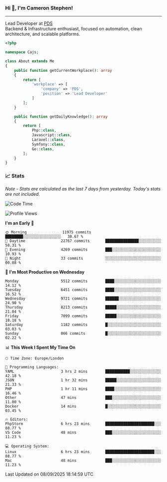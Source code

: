 ### Hi 👋, I'm Cameron Stephen!

---

Lead Developer at [PDS](https://prindatasolutions.co.uk)  
Backend & Infrastructure enthusiast, focused on automation, clean architecture, and scalable platforms.


```php
<?php

namespace Cajs;

class About extends Me
{
    public function getCurrentWorkplace(): array
    {
        return [
            'workplace' => [
                'company' => 'PDS',
                'position' => 'Lead Developer'
            ]
        ];
    }

    public function getDailyKnowledge(): array
    {
        return [
            Php::class,
            Javascript::class,
            Laravel::class,
            Symfony::class,
            Go::class,
        ];
    }
}
```

### 📈 Stats
<p><em>Note - Stats are calculated as the last 7 days from yesterday. Today's stats are not included.</em></p>


<!--START_SECTION:waka-->
![Code Time](http://img.shields.io/badge/Code%20Time-4%2C677%20hrs%2051%20mins-blue)

![Profile Views](http://img.shields.io/badge/Profile%20Views-0-blue)

**I'm an Early 🐤** 

```text
🌞 Morning                11975 commits       ████████░░░░░░░░░░░░░░░░░   30.67 % 
🌆 Daytime                22767 commits       ███████████████░░░░░░░░░░   58.31 % 
🌃 Evening                4269 commits        ███░░░░░░░░░░░░░░░░░░░░░░   10.93 % 
🌙 Night                  33 commits          ░░░░░░░░░░░░░░░░░░░░░░░░░   00.08 % 
```
📅 **I'm Most Productive on Wednesday** 

```text
Monday                   5512 commits        ████░░░░░░░░░░░░░░░░░░░░░   14.12 % 
Tuesday                  6451 commits        ████░░░░░░░░░░░░░░░░░░░░░   16.52 % 
Wednesday                9721 commits        ██████░░░░░░░░░░░░░░░░░░░   24.90 % 
Thursday                 8213 commits        █████░░░░░░░░░░░░░░░░░░░░   21.04 % 
Friday                   7099 commits        █████░░░░░░░░░░░░░░░░░░░░   18.18 % 
Saturday                 1182 commits        █░░░░░░░░░░░░░░░░░░░░░░░░   03.03 % 
Sunday                   866 commits         █░░░░░░░░░░░░░░░░░░░░░░░░   02.22 % 
```


📊 **This Week I Spent My Time On** 

```text
🕑︎ Time Zone: Europe/London

💬 Programming Languages: 
YAML                     3 hrs 2 mins        ███████████░░░░░░░░░░░░░░   42.18 % 
JSON                     1 hr 32 mins        █████░░░░░░░░░░░░░░░░░░░░   21.33 % 
PHP                      1 hr 11 mins        ████░░░░░░░░░░░░░░░░░░░░░   16.46 % 
Other                    47 mins             ███░░░░░░░░░░░░░░░░░░░░░░   11.00 % 
Docker                   14 mins             █░░░░░░░░░░░░░░░░░░░░░░░░   03.45 % 

🔥 Editors: 
PhpStorm                 6 hrs 23 mins       ██████████████████████░░░   88.77 % 
VS Code                  48 mins             ███░░░░░░░░░░░░░░░░░░░░░░   11.23 % 

💻 Operating System: 
Linux                    6 hrs 23 mins       ██████████████████████░░░   88.77 % 
Mac                      48 mins             ███░░░░░░░░░░░░░░░░░░░░░░   11.23 % 
```


 Last Updated on 08/09/2025 18:14:59 UTC
<!--END_SECTION:waka-->
